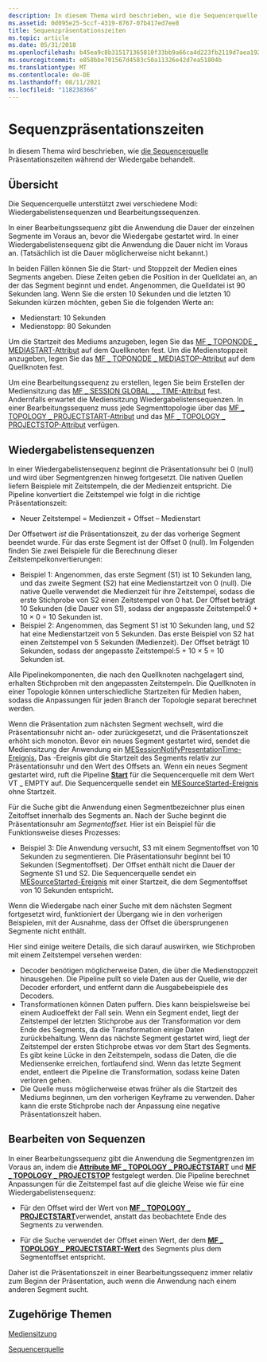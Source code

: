 ```yaml
---
description: In diesem Thema wird beschrieben, wie die Sequencerquelle Präsentationszeiten während der Wiedergabe behandelt.
ms.assetid: 0d095e25-5ccf-4319-8767-07b417ed7ee8
title: Sequenzpräsentationszeiten
ms.topic: article
ms.date: 05/31/2018
ms.openlocfilehash: b45ea9c8b315171365810f33bb9a66ca4d223fb2119d7aea19288c3ebdd93ac5
ms.sourcegitcommit: e858bbe701567d4583c50a11326e42d7ea51804b
ms.translationtype: MT
ms.contentlocale: de-DE
ms.lasthandoff: 08/11/2021
ms.locfileid: "118238366"
---
```

# <a name="sequence-presentation-times"></a>Sequenzpräsentationszeiten

In diesem Thema wird beschrieben, wie [die Sequencerquelle](sequencer-source.md) Präsentationszeiten während der Wiedergabe behandelt.

## <a name="overview"></a>Übersicht

Die Sequencerquelle unterstützt zwei verschiedene Modi: Wiedergabelistensequenzen und Bearbeitungssequenzen.

In einer Bearbeitungssequenz gibt die Anwendung die Dauer der einzelnen Segmente im Voraus an, bevor die Wiedergabe gestartet wird. In einer Wiedergabelistensequenz gibt die Anwendung die Dauer nicht im Voraus an. (Tatsächlich ist die Dauer möglicherweise nicht bekannt.)

In beiden Fällen können Sie die Start- und Stoppzeit der Medien eines Segments angeben. Diese Zeiten geben die Position in der Quelldatei an, an der das Segment beginnt und endet. Angenommen, die Quelldatei ist 90 Sekunden lang. Wenn Sie die ersten 10 Sekunden und die letzten 10 Sekunden kürzen möchten, geben Sie die folgenden Werte an:

-   Medienstart: 10 Sekunden
-   Medienstopp: 80 Sekunden

Um die Startzeit des Mediums anzugeben, legen Sie das [MF \_ TOPONODE \_ MEDIASTART-Attribut](mf-toponode-mediastart-attribute.md) auf dem Quellknoten fest. Um die Medienstoppzeit anzugeben, legen Sie das [MF \_ TOPONODE \_ MEDIASTOP-Attribut](mf-toponode-mediastop-attribute.md) auf dem Quellknoten fest.

Um eine Bearbeitungssequenz zu erstellen, legen Sie beim Erstellen der Mediensitzung das [MF \_ SESSION GLOBAL \_ \_ TIME-Attribut](mf-session-global-time-attribute.md) fest. Andernfalls erwartet die Mediensitzung Wiedergabelistensequenzen. In einer Bearbeitungssequenz muss jede Segmenttopologie über das [MF \_ TOPOLOGY \_ PROJECTSTART-Attribut](mf-topology-projectstart-attribute.md) und das [MF \_ TOPOLOGY \_ PROJECTSTOP-Attribut](mf-topology-projectstop-attribute.md) verfügen.

## <a name="playlist-sequences"></a>Wiedergabelistensequenzen

In einer Wiedergabelistensequenz beginnt die Präsentationsuhr bei 0 (null) und wird über Segmentgrenzen hinweg fortgesetzt. Die nativen Quellen liefern Beispiele mit Zeitstempeln, die der Medienzeit entspricht. Die Pipeline konvertiert die Zeitstempel wie folgt in die richtige Präsentationszeit:

-   Neuer Zeitstempel = Medienzeit + Offset – Medienstart

Der Offsetwert *ist* die Präsentationszeit, zu der das vorherige Segment beendet wurde. Für das erste Segment ist der Offset 0 (null). Im Folgenden finden Sie zwei Beispiele für die Berechnung dieser Zeitstempelkonvertierungen:

-   Beispiel 1: Angenommen, das erste Segment (S1) ist 10 Sekunden lang, und das zweite Segment (S2) hat eine Medienstartzeit von 0 (null). Die native Quelle verwendet die Medienzeit für ihre Zeitstempel, sodass die erste Stichprobe von S2 einen Zeitstempel von 0 hat. Der Offset beträgt 10 Sekunden (die Dauer von S1), sodass der angepasste Zeitstempel:0 + 10 × 0 = 10 Sekunden ist.
-   Beispiel 2: Angenommen, das Segment S1 ist 10 Sekunden lang, und S2 hat eine Medienstartzeit von 5 Sekunden. Das erste Beispiel von S2 hat einen Zeitstempel von 5 Sekunden (Medienzeit). Der Offset beträgt 10 Sekunden, sodass der angepasste Zeitstempel:5 + 10 × 5 = 10 Sekunden ist.

Alle Pipelinekomponenten, die nach den Quellknoten nachgelagert sind, erhalten Stichproben mit den angepassten Zeitstempeln. Die Quellknoten in einer Topologie können unterschiedliche Startzeiten für Medien haben, sodass die Anpassungen für jeden Branch der Topologie separat berechnet werden.

Wenn die Präsentation zum nächsten Segment wechselt, wird die Präsentationsuhr nicht an- oder zurückgesetzt, und die Präsentationszeit erhöht sich monoton. Bevor ein neues Segment gestartet wird, sendet die Mediensitzung der Anwendung ein [MESessionNotifyPresentationTime-Ereignis.](mesessionnotifypresentationtime.md) Das -Ereignis gibt die Startzeit des Segments relativ zur Präsentationsuhr und den Wert des Offsets an. Wenn ein neues Segment gestartet wird, ruft die Pipeline [**Start**](/windows/desktop/api/mfidl/nf-mfidl-imfmediasource-start) für die Sequencerquelle mit dem Wert VT \_ EMPTY auf. Die Sequencerquelle sendet ein [MESourceStarted-Ereignis](mesourcestarted.md) ohne Startzeit.

Für die Suche gibt die Anwendung einen Segmentbezeichner plus einen Zeitoffset innerhalb des Segments an. Nach der Suche beginnt die Präsentationsuhr am *Segmentoffset.* Hier ist ein Beispiel für die Funktionsweise dieses Prozesses:

-   Beispiel 3: Die Anwendung versucht, S3 mit einem Segmentoffset von 10 Sekunden zu segmentieren. Die Präsentationsuhr beginnt bei 10 Sekunden (Segmentoffset). Der Offset enthält nicht die Dauer der Segmente S1 und S2. Die Sequencerquelle sendet ein [MESourceStarted-Ereignis](mesourcestarted.md) mit einer Startzeit, die dem Segmentoffset von 10 Sekunden entspricht.

Wenn die Wiedergabe nach einer Suche mit dem nächsten Segment fortgesetzt wird, funktioniert der Übergang wie in den vorherigen Beispielen, mit der Ausnahme, dass der Offset die übersprungenen Segmente nicht enthält.

Hier sind einige weitere Details, die sich darauf auswirken, wie Stichproben mit einem Zeitstempel versehen werden:

-   Decoder benötigen möglicherweise Daten, die über die Medienstoppzeit hinausgehen. Die Pipeline pullt so viele Daten aus der Quelle, wie der Decoder erfordert, und entfernt dann die Ausgabebeispiele des Decoders.
-   Transformationen können Daten puffern. Dies kann beispielsweise bei einem Audioeffekt der Fall sein. Wenn ein Segment endet, liegt der Zeitstempel der letzten Stichprobe aus der Transformation vor dem Ende des Segments, da die Transformation einige Daten zurückbehaltung. Wenn das nächste Segment gestartet wird, liegt der Zeitstempel der ersten Stichprobe etwas vor dem Start des Segments. Es gibt keine Lücke in den Zeitstempeln, sodass die Daten, die die Mediensenke erreichen, fortlaufend sind. Wenn das letzte Segment endet, entleert die Pipeline die Transformation, sodass keine Daten verloren gehen.
-   Die Quelle muss möglicherweise etwas früher als die Startzeit des Mediums beginnen, um den vorherigen Keyframe zu verwenden. Daher kann die erste Stichprobe nach der Anpassung eine negative Präsentationszeit haben.

## <a name="editing-sequences"></a>Bearbeiten von Sequenzen

In einer Bearbeitungssequenz gibt die Anwendung die Segmentgrenzen im Voraus an, indem die [**Attribute MF \_ TOPOLOGY \_ PROJECTSTART**](mf-topology-projectstart-attribute.md) und [**MF \_ TOPOLOGY \_ PROJECTSTOP**](mf-topology-projectstop-attribute.md) festgelegt werden. Die Pipeline berechnet Anpassungen für die Zeitstempel fast auf die gleiche Weise wie für eine Wiedergabelistensequenz:

-   Für den Offset wird der Wert von [**MF \_ TOPOLOGY \_ PROJECTSTART**](mf-topology-projectstart-attribute.md)verwendet, anstatt das beobachtete Ende des Segments zu verwenden.

-   Für die Suche verwendet der Offset einen Wert, der dem [**MF \_ TOPOLOGY \_ PROJECTSTART-Wert**](mf-topology-projectstart-attribute.md) des Segments plus dem Segmentoffset entspricht.

Daher ist die Präsentationszeit in einer Bearbeitungssequenz immer relativ zum Beginn der Präsentation, auch wenn die Anwendung nach einem anderen Segment sucht.

## <a name="related-topics"></a>Zugehörige Themen

<dl> <dt>

[Mediensitzung](media-session.md)
</dt> <dt>

[Sequencerquelle](sequencer-source.md)
</dt> </dl>

 

 



